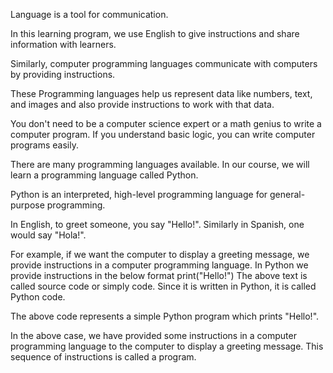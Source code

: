 Language is a tool for communication.

In this learning program, we use English to give instructions and share information with learners.

Similarly, computer programming languages communicate with computers by providing instructions.

These Programming languages help us represent data like numbers, text, and images and also provide instructions to work with that data.

You don't need to be a computer science expert or a math genius to write a computer program. If you understand basic logic, you can write computer programs easily.

There are many programming languages available. In our course, we will learn a programming language called Python.

Python is an interpreted, high-level programming language for general-purpose programming.

In English, to greet someone, you say "Hello!". Similarly in Spanish, one would say "Hola!".

For example, if we want the computer to display a greeting message, we provide instructions in a computer programming language. In Python we provide instructions in the below format
print("Hello!")
The above text is called source code or simply code. Since it is written in Python, it is called Python code.

The above code represents a simple Python program which prints "Hello!".

In the above case, we have provided some instructions in a computer programming language to the computer to display a greeting message. This sequence of instructions is called a program.
